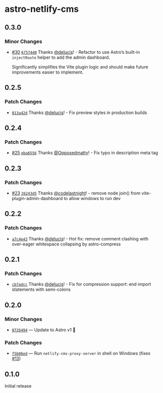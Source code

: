 # astro-netlify-cms

## 0.3.0

### Minor Changes

- [#30](https://github.com/delucis/astro-netlify-cms/pull/30) [`6757440`](https://github.com/delucis/astro-netlify-cms/commit/6757440b968332f0b1dc6a52ee70a6c1852f7b15) Thanks [@delucis](https://github.com/delucis)! - Refactor to use Astro’s built-in `injectRoute` helper to add the admin dashboard.

  Significantly simplifies the Vite plugin logic and should make future improvements easier to implement.

## 0.2.5

### Patch Changes

- [`013a42d`](https://github.com/delucis/astro-netlify-cms/commit/013a42d0e7d656b760283af19422c9602d83a9e3) Thanks [@delucis](https://github.com/delucis)! - Fix preview styles in production builds

## 0.2.4

### Patch Changes

- [#25](https://github.com/delucis/astro-netlify-cms/pull/25) [`eba6556`](https://github.com/delucis/astro-netlify-cms/commit/eba65563e2815242877498bf43f8a1d8b3e4f41a) Thanks [@Opposedmatty](https://github.com/Opposedmatty)! - Fix typo in description meta tag

## 0.2.3

### Patch Changes

- [#23](https://github.com/delucis/astro-netlify-cms/pull/23) [`26243d5`](https://github.com/delucis/astro-netlify-cms/commit/26243d54ebee46122053d315ad929c4636a123e2) Thanks [@codelastnight](https://github.com/codelastnight)! - remove node join() from vite-plugin-admin-dashboard to allow windows to run dev

## 0.2.2

### Patch Changes

- [`a7c4e43`](https://github.com/delucis/astro-netlify-cms/commit/a7c4e43511af695b91c0b2b19a750d769d692f98) Thanks [@delucis](https://github.com/delucis)! - Hot fix: remove comment clashing with over-eager whitespace collapsing by astro-compress

## 0.2.1

### Patch Changes

- [`cb7adcc`](https://github.com/delucis/astro-netlify-cms/commit/cb7adcc8c0a61756817449cf240efacf82cd79c1) Thanks [@delucis](https://github.com/delucis)! - Fix for compression support: end import statements with semi-colons

## 0.2.0

### Minor Changes

- [`0726494`](https://github.com/delucis/astro-netlify-cms/commit/0726494a5908a50ac859a92c7bf78f18f2399437) — Update to Astro v1 🚀

### Patch Changes

- [`f5b06ed`](https://github.com/delucis/astro-netlify-cms/commit/f5b06ed24ec3f90ed17a6dd33def80e531e9ffd3) — Run `netlify-cms-proxy-server` in shell on Windows (fixes [#13](https://github.com/delucis/astro-netlify-cms/issues/13))

## 0.1.0

Initial release
